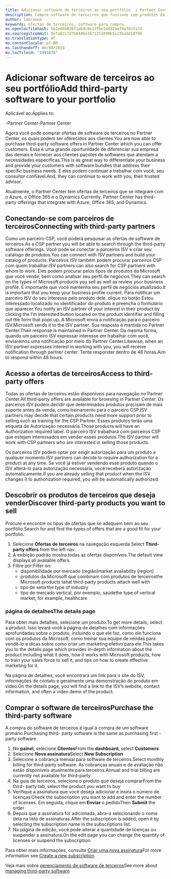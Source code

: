 ```yaml
---
title: Adicionar software de terceiros ao seu portfólio  | Partner Center
description: Compre software de terceiros que funcione com produtos da Microsoft
author: labrenne
keywords: ofertas de terceiros, software para compra
ms.openlocfilehash: 5b2e06b026f1ab9c9e1dfbe14d22aef9af83fa7d
ms.sourcegitcommit: 0efa02cfd7b6446e3671251090b5cc3ba9d10798
ms.translationtype: HT
ms.contentlocale: pt-BR
ms.lasthandoff: 06/08/2018
ms.locfileid: "1991678"
---
```

# <a name="add-third-party-software-to-your-portfolio"></a><span data-ttu-id="cecef-104">Adicionar software de terceiros ao seu portfólio</span><span class="sxs-lookup"><span data-stu-id="cecef-104">Add third-party software to your portfolio</span></span>

<span data-ttu-id="cecef-105">Aplicável ao:</span><span class="sxs-lookup"><span data-stu-id="cecef-105">Applies to:</span></span>

<span data-ttu-id="cecef-106">-Partner Center</span><span class="sxs-lookup"><span data-stu-id="cecef-106">-Partner Center</span></span>

<span data-ttu-id="cecef-107">Agora você pode comprar ofertas de software de terceiros no Partner Center, os quais podem ser oferecidos aos clientes.</span><span class="sxs-lookup"><span data-stu-id="cecef-107">You are now able to purchase third-party software offers in Partner Center which you can offer customers.</span></span> <span data-ttu-id="cecef-108">Essa é uma grande oportunidade de diferenciar sua empresa das demais e fornecer aos clientes pacotes de softwares que atendam a necessidades específicas.</span><span class="sxs-lookup"><span data-stu-id="cecef-108">This is as great way to differentiate your business and provide your customers with software bundles that address their specific business needs.</span></span> <span data-ttu-id="cecef-109">E eles podem continuar a trabalhar com você, seu consultor confiável.</span><span class="sxs-lookup"><span data-stu-id="cecef-109">And, they can continue to work with you, their trusted advisor.</span></span>

<span data-ttu-id="cecef-110">Atualmente, o Partner Center tem ofertas de terceiros que se integram com o Azure, o Office 365 e o Dynamics.</span><span class="sxs-lookup"><span data-stu-id="cecef-110">Currently, Partner Center has third-party offerings that integrate with Azure, Office 365, and Dynamics.</span></span> 

## <a name="connecting-with-third-party-partners"></a><span data-ttu-id="cecef-111">Conectando-se com parceiros de terceiros</span><span class="sxs-lookup"><span data-stu-id="cecef-111">Connecting with third-party partners</span></span>
 
<span data-ttu-id="cecef-112">Como um parceiro CSP, você poderá pesquisar as ofertas de software de terceiros.</span><span class="sxs-lookup"><span data-stu-id="cecef-112">As a CSP partner you will be able to search through the third-party software offerings.</span></span> <span data-ttu-id="cecef-113">Você pode se conectar a parceiros ISV e criar seu catálogo de produtos.</span><span class="sxs-lookup"><span data-stu-id="cecef-113">You can connect with ISV partners and build your catalog of products.</span></span> <span data-ttu-id="cecef-114">Parceiros ISV também podem procurar parceiros CSP com quem trabalhar.</span><span class="sxs-lookup"><span data-stu-id="cecef-114">ISV partners can also search for CSP partners with whom to work.</span></span> <span data-ttu-id="cecef-115">Eles podem procurar pelos tipos de produtos da Microsoft que você vende, bem como analisar seu perfil de negócios.</span><span class="sxs-lookup"><span data-stu-id="cecef-115">They can search on the types of Microsoft products you sell as well as review your business profile.</span></span> <span data-ttu-id="cecef-116">É importante que você mantenha seu perfil de negócios atualizado.</span><span class="sxs-lookup"><span data-stu-id="cecef-116">It is important that you keep your business profile current.</span></span> <span data-ttu-id="cecef-117">Para notificar um parceiro ISV do seu interesse pelo produto dele, clique no botão Estou interessado localizado no identificador do produto e preencha o formulário que aparecer.</span><span class="sxs-lookup"><span data-stu-id="cecef-117">You notify an ISV partner of your interest in their product by clicking the I’m interested button located on the product identifier and filling out the form that pops up.</span></span> <span data-ttu-id="cecef-118">A Microsoft envia a notificação para o parceiro ISV.</span><span class="sxs-lookup"><span data-stu-id="cecef-118">Microsoft sends it to the ISV partner.</span></span> <span data-ttu-id="cecef-119">Sua resposta é mantida no Partner Center.</span><span class="sxs-lookup"><span data-stu-id="cecef-119">Their response is maintained in Partner Center.</span></span> <span data-ttu-id="cecef-120">Da mesma forma, quando um parceiro ISV expressar interesse em trabalhar com você, enviaremos uma notificação por meio do Partner Center.</span><span class="sxs-lookup"><span data-stu-id="cecef-120">Likewise, when an ISV partner expresses interest in working with you, you will receive notification through partner center.</span></span> <span data-ttu-id="cecef-121">Tente responder dentro de 48 horas.</span><span class="sxs-lookup"><span data-stu-id="cecef-121">Aim to respond within 48 hours.</span></span>

## <a name="access-to-third-party-offers"></a><span data-ttu-id="cecef-122">Acesso a ofertas de terceiros</span><span class="sxs-lookup"><span data-stu-id="cecef-122">Access to third-party offers</span></span>

<span data-ttu-id="cecef-123">Todas as ofertas de terceiros estão disponíveis para navegação no Partner Center.</span><span class="sxs-lookup"><span data-stu-id="cecef-123">All third-party offers are available for browsing in Partner Center.</span></span> <span data-ttu-id="cecef-124">Os parceiros ISV podem decidir que determinados produtos precisam de mais suporte antes da venda, como treinamento para o parceiro CSP.</span><span class="sxs-lookup"><span data-stu-id="cecef-124">ISV partners may decide that certain products need more support prior to selling such as training for the CSP Partner.</span></span> <span data-ttu-id="cecef-125">Esses produtos terão uma etiqueta de Autorização necessária.</span><span class="sxs-lookup"><span data-stu-id="cecef-125">Those products will have an Authorization required label.</span></span> <span data-ttu-id="cecef-126">O parceiro ISV trabalhará com parceiros CSP que estejam interessados em vender esses produtos.</span><span class="sxs-lookup"><span data-stu-id="cecef-126">The ISV partner will work with CSP partners who are interested in selling those products.</span></span> 

<span data-ttu-id="cecef-127">Os parceiros ISV podem optar por exigir autorização para um produto a qualquer momento.</span><span class="sxs-lookup"><span data-stu-id="cecef-127">ISV partners can decide to require authorization for a product at any time.</span></span> <span data-ttu-id="cecef-128">Se você já estiver vendendo esse produto quando o ISV alterá-lo para autorização necessária, você receberá autorização automaticamente.</span><span class="sxs-lookup"><span data-stu-id="cecef-128">If you are already selling that product when the ISV changes it to authorization required, you will be automatically authorized.</span></span>

## <a name="discover-third-party-products-you-want-to-sell"></a><span data-ttu-id="cecef-129">Descobrir os produtos de terceiros que deseja vender</span><span class="sxs-lookup"><span data-stu-id="cecef-129">Discover third-party products you want to sell</span></span>

<span data-ttu-id="cecef-130">Procure e encontre os tipos de ofertas que se adequem bem ao seu portfólio.</span><span class="sxs-lookup"><span data-stu-id="cecef-130">Search for and find the types of offers that are a good fit for your portfolio.</span></span> 

1. <span data-ttu-id="cecef-131">Selecione **Ofertas de terceiros** na navegação esquerda.</span><span class="sxs-lookup"><span data-stu-id="cecef-131">Select **Third-party offers** from the left nav.</span></span>
2. <span data-ttu-id="cecef-132">A exibição padrão mostra todas as ofertas disponíveis.</span><span class="sxs-lookup"><span data-stu-id="cecef-132">The default view displays all available offers.</span></span>
3. <span data-ttu-id="cecef-133">Filtre por:</span><span class="sxs-lookup"><span data-stu-id="cecef-133">Filter on:</span></span>
    - <span data-ttu-id="cecef-134">disponibilidade por mercado (região)</span><span class="sxs-lookup"><span data-stu-id="cecef-134">market availability (region)</span></span>
    - <span data-ttu-id="cecef-135">produtos da Microsoft que combinam com produtos de terceiros</span><span class="sxs-lookup"><span data-stu-id="cecef-135">the Microsoft products tahat third-party products attach well with</span></span>
    - <span data-ttu-id="cecef-136">tipo de setor</span><span class="sxs-lookup"><span data-stu-id="cecef-136">the type of industry</span></span>
    - <span data-ttu-id="cecef-137">tipo de mercado vertical, por exemplo, saúde</span><span class="sxs-lookup"><span data-stu-id="cecef-137">the type of vertical market, for example, healthcare</span></span>

### <a name="the-details-page"></a><span data-ttu-id="cecef-138">página de detalhes</span><span class="sxs-lookup"><span data-stu-id="cecef-138">The details page</span></span>

<span data-ttu-id="cecef-139">Para obter mais detalhes, selecione um produto.</span><span class="sxs-lookup"><span data-stu-id="cecef-139">To get more details, select a product.</span></span> <span data-ttu-id="cecef-140">Isso levará você à página de detalhes com informações aprofundadas sobre o produto, incluindo o que ele faz, como ele funciona com os produtos da Microsoft, como treinar sua equipe de vendas para vendê-lo e dicas sobre como criar um marketing efetivo para ele.</span><span class="sxs-lookup"><span data-stu-id="cecef-140">This takes you to the details page which provides in-depth information about the product including what it does, how it works with Microsoft products, how to train your sales force to sell it, and tips on how to create effective marketing for it.</span></span>

<span data-ttu-id="cecef-141">Na página de detalhes, você encontrará um link para o site do ISV, informações de contato e geralmente uma demonstração do produto em vídeo.</span><span class="sxs-lookup"><span data-stu-id="cecef-141">On the details page, you will find a link to the ISV’s website, contact information, and often a video demo of the product.</span></span> 

## <a name="purchase-the-third-party-software"></a><span data-ttu-id="cecef-142">Comprar o software de terceiros</span><span class="sxs-lookup"><span data-stu-id="cecef-142">Purchase the third-party software</span></span>

<span data-ttu-id="cecef-143">A compra do software de terceiros é igual à compra de um software primário.</span><span class="sxs-lookup"><span data-stu-id="cecef-143">Purchasing third- party software is the same as purchasing first -party software.</span></span> 

1. <span data-ttu-id="cecef-144">No **painel**, selecione **Clientes**</span><span class="sxs-lookup"><span data-stu-id="cecef-144">From the **dashboard**, select **Customers**</span></span>
2. <span data-ttu-id="cecef-145">Selecione **Nova assinatura**</span><span class="sxs-lookup"><span data-stu-id="cecef-145">Select **New Subscription**</span></span>
3. <span data-ttu-id="cecef-146">Selecione a cobrança mensal para software de terceiros.</span><span class="sxs-lookup"><span data-stu-id="cecef-146">Select monthly billing for third-party software.</span></span> <span data-ttu-id="cecef-147">As cobranças anuais e de avaliação não estão disponíveis atualmente para terceiros.</span><span class="sxs-lookup"><span data-stu-id="cecef-147">Annual and trial billing are currently not available for third-party.</span></span>
4. <span data-ttu-id="cecef-148">Na guia de terceiros, selecione o produto que deseja comprar</span><span class="sxs-lookup"><span data-stu-id="cecef-148">From the third- party tab, select the product you want to buy</span></span>
5. <span data-ttu-id="cecef-149">Verifique a assinatura que você deseja adicionar e insira o número de licenças.</span><span class="sxs-lookup"><span data-stu-id="cecef-149">Check the subscription you want to add and enter the number of licenses.</span></span> <span data-ttu-id="cecef-150">Em seguida, clique em **Enviar** o pedido</span><span class="sxs-lookup"><span data-stu-id="cecef-150">Then **Submit** the order</span></span>
6. <span data-ttu-id="cecef-151">Depois que a assinatura for adicionada, abra-a selecionando o nome dela na lista de assinaturas.</span><span class="sxs-lookup"><span data-stu-id="cecef-151">After the subscription is added, open it by selecting the subscription name in the subscriptions list.</span></span>
7. <span data-ttu-id="cecef-152">Na página de edição, você pode alterar a quantidade de licenças ou suspender a assinatura.</span><span class="sxs-lookup"><span data-stu-id="cecef-152">On the edit page you can change the quantity of licenses or suspend the subscription.</span></span>

<span data-ttu-id="cecef-153">Para obter mais informações, consulte [Criar uma nova assinatura](create-a-new-subscription.md)</span><span class="sxs-lookup"><span data-stu-id="cecef-153">For more information see [Create a new subscription](create-a-new-subscription.md)</span></span>

<span data-ttu-id="cecef-154">Veja mais sobre [gerenciamento de software de terceiros](third-party-help.md)</span><span class="sxs-lookup"><span data-stu-id="cecef-154">See more about [managing third-party software](third-party-help.md)</span></span>  